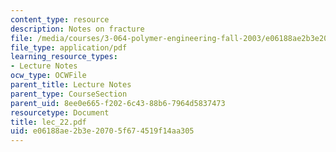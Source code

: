 ```yaml
---
content_type: resource
description: Notes on fracture
file: /media/courses/3-064-polymer-engineering-fall-2003/e06188ae2b3e20705f674519f14aa305_lec_22.pdf
file_type: application/pdf
learning_resource_types:
- Lecture Notes
ocw_type: OCWFile
parent_title: Lecture Notes
parent_type: CourseSection
parent_uid: 8ee0e665-f202-6c43-88b6-7964d5837473
resourcetype: Document
title: lec_22.pdf
uid: e06188ae-2b3e-2070-5f67-4519f14aa305
---
```

